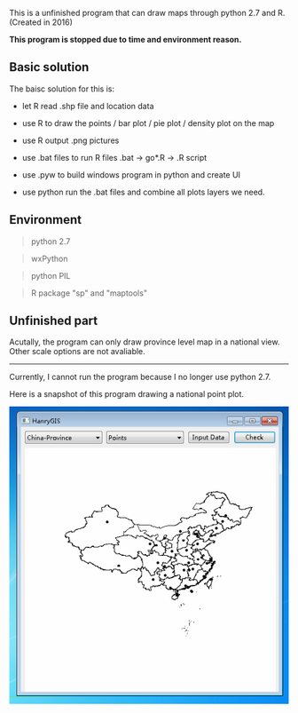 This is a unfinished program that can draw maps through python 2.7 and R. (Created in 2016)

**This program is stopped due to time and environment reason.**

## Basic solution

The baisc solution for this is:

+ let R read .shp file and location data

+ use R to draw the points / bar plot / pie plot / density plot on the map

+ use R output .png pictures

+ use .bat files to run R files .bat -> go\*.R -> .R script

+ use .pyw to build windows program in python and create UI

+ use python run the .bat files and combine all plots layers we need.

## Environment

> python 2.7

> wxPython

> python PIL

> R package "sp" and "maptools"

## Unfinished part

Acutally, the program can only draw province level map in a national view. Other scale options are not avaliable.

--------------

Currently, I cannot run the program because I no longer use python 2.7.

Here is a snapshot of this program drawing a national point plot.

![screenshot](https://raw.githubusercontent.com/Ry2an/hanrygis/master/snapshot.PNG)